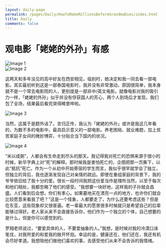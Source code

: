 ```yaml
---
layout: daily-page
permalink: /pages/Daily/HowToMakeMillionsBeforeGrandmaDies/index.html
title: Daily
comments: false
---
```


# 观电影「姥姥的外孙」有感

<div class="daily-page-image">
    <div class="image-item">
        <img src="https://cryoushiwo.oss-cn-hangzhou.aliyuncs.com/images/202409051125854.jpg" alt="Image 1">
    </div>
    <div class="caption"> </div>
    <div class="image-item">
        <img src="https://cryoushiwo.oss-cn-hangzhou.aliyuncs.com/images/202409051125863.jpg" alt="Image 2">
    </div>
    <div class="caption"> </div>
</div>

这两天和多年没见的高中好友在西安相见，临别时，她决定和我一同去看一部电影。其实最初听到这是一部泰国电影时，我并没有非常激动，原因很简单，我本身就不是一个常去电影院的人，更别提是一部非中/英文电影。就像电影对我的吸引力一样，「姥姥的外孙」似乎并没有俘获国人的芳心，两个人到场后才发现，我们包了全场，结果最后看完哭得稀里哗啦。</p>

<div class="daily-page-image">
    <div class="image-item">
        <img src="https://cryoushiwo.oss-cn-hangzhou.aliyuncs.com/images/202409051125762.jpg" alt="Image 3">
    </div>
    <div class="caption"> </div>
</div>

当然，这属于是题外话了。言归正传，我认为「姥姥的外孙」或许是我这几年看的，为数不多的电影中，最具启示意义的一部电影。养老困局、就业难题，加上贫苦家庭子女间的微妙博弈，十分贴合当下国内的状况。

<div class="daily-page-image">
    <div class="image-item">
        <img src="https://cryoushiwo.oss-cn-hangzhou.aliyuncs.com/images/202409051129269.jpg" alt="Image 4">
    </div>
    <div class="caption"> </div>
</div>


“米以成粥”，人都会有生命走到尽头的那天。我记得我对死亡的恐惧来源于很小的时候，新华字典上对“死”的解释。那时候我是害怕死亡的，企图把那一页撕下，以此“抵抗”死亡。作为一个从初中开始寄宿的学生而言，我似乎很早就学会了独立，但独立的背后，我也逐渐发现自己对亲情的疏远。即使在重组家庭的背景下，我的爷爷依旧给了我十分的爱。很长一段时间我把这份爱当作是理所当然，以至于每次和他们相处，我都忽略了他们的感受。“我想要一块好地，这样我的子孙就会昌盛。人们看到后会想，你们有孝心。如果墓地买在漂亮一点的地方，也许你们就会比较愿意来看我了吧？”这是一个怪象，人都要走了，为什么还要考虑这些？但是在东亚，这些现象却又很普遍。老一辈最大的愿景很多时候就只是希望自己的后辈能够过得好。老人家从来不会直接告诉你，他们作为一个独立的个体，自己想要的是什么，但是你可以感觉到的。

罗翔老师说过，“要爱具体的人，不要爱抽象的人。”我想，是时候对我的冷漠口诛笔伐，对我所爱的和爱我的敞开怀抱。幸运的是，健康还在，他们还在，我还有机会尽好孝道。我想陪他们做他们喜欢的事，去感受他们从来不会告诉的我情绪。
